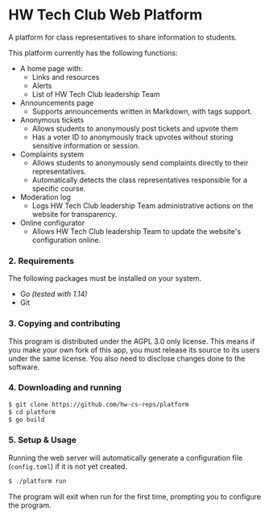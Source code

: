 # HW Tech Club Web Platform

A platform for class representatives to share information to students.

This platform currently has the following functions:

- A home page with:
	- Links and resources
	- Alerts
	- List of HW Tech Club leadership Team
- Announcements page
	- Supports announcements written in Markdown, with tags support.
- Anonymous tickets
	- Allows students to anonymously post tickets and upvote them
	- Has a voter ID to anonymously track upvotes without storing sensitive
	  information or session.
- Complaints system
	- Allows students to anonymously send complaints directly to their
	  representatives.
	- Automatically detects the class representatives responsible for a
	  specific course.
- Moderation log
	- Logs HW Tech Club leadership Team administrative actions on the website for
	  transparency.
- Online configurator
	- Allows HW Tech Club leadership Team to update the website's configuration online.

### 2. Requirements

The following packages must be installed on your system.

- Go *(tested with 1.14)*
- Git

### 3. Copying and contributing

This program is distributed under the AGPL 3.0 only license. This means if you
make your own fork of this app, you must release its source to its users under
the same license. You also need to disclose changes done to the software.

### 4. Downloading and running

```sh
$ git clone https://github.com/hw-cs-reps/platform
$ cd platform
$ go build
```

### 5. Setup & Usage

Running the web server will automatically generate a configuration file
(`config.toml`) if it is not yet created.

```sh
$ ./platform run
```
The program will exit when run for the first time, prompting you to configure
the program.

